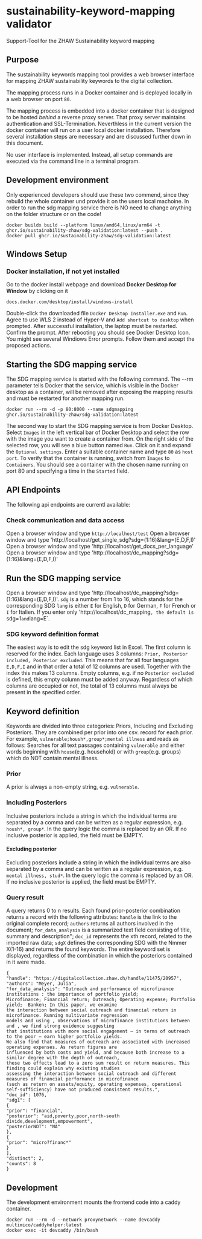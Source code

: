 # sustainability-keyword-mapping validator
Support-Tool for the ZHAW Sustainability keyword mapping

## Purpose

The sustainability keywords mapping tool provides a web browser interface for mapping ZHAW sustainability keywords to the digital collection.

The mapping process runs in a Docker container and is deployed locally in a web browser on port `80`.

The mapping process is embedded into a docker container that is designed to be hosted *behind* a reverse proxy server. That proxy server maintains authentication and SSL-Termination. Neverthless in the current version the docker container will run on a user local docker installation. Therefore several installation steps are necessary and are discussed further down in this document.

No user interface is implemented. Instead, all setup commands are executed via the command line in a terminal program.

## Development environment

Only experienced developers should use these two commend, since they rebuild the whole container und provide it on the users local machoine. 
In order to run the sdg mapping service there is NO need to change anything on the folder structure or on the code!
```
docker buildx build --platform linux/amd64,linux/arm64 -t ghcr.io/sustainability-zhaw/sdg-validation:latest --push .
docker pull ghcr.io/sustainability-zhaw/sdg-validation:latest
```

## Windows Setup

### Docker installation, if not yet installed
Go to the docker install webpage and download **Docker Desktop for Window** by clicking on it
``` 
docs.docker.com/desktop/install/windows-install
```
Double-click the downloaded file `Docker Desktop Installer.exe` and `Run`.
Agree to use WLS 2 instead of Hyper-V and `Add shortcut to desktop` when prompted.
After successful installation, the laptop must be restarted. Confirm the prompt.
After rebooting you should see Docker Desktop Icon.
You might see several Windiows Error prompts. Follow them and accept the proposed actions.

## Starting the SDG mapping service
The SDG mapping service is started with the following command. The --rm parameter tells Docker that the service, which is visible in the Docker desktop as a container, will be removed after exposing the mapping results and must be restarted for another mapping run.
```
docker run --rm -d -p 80:8000 --name sdgmapping ghcr.io/sustainability-zhaw/sdg-validation:latest
```
The second way to start the SDG mapping service is from Docker Desktop. Select `Images` in the left vertical bar of Docker Desktop and select the row with the image you want to create a container from. On the right side of the selected row, you will see a blue button named `Run`. Click on it and expand the `Optional settings`. Enter a suitable container name and type `80` as `host port`. To verify that the container is running, switch from `Images` to `Containers`. You should see a container with the chosen name running on port 80 and specifying a time in the `Started` field.

## API Endpoints
The following api endpoints are currentl available:
### Check communication and data access
Open a browser window and type `http://localhost/test`
Open a browser window and type 'http://localhost/get_single_sdg?sdg=(1:16)&lang=(E,D,F,I)'
Open a browser window and type 'http://localhost/get_docs_per_language'
Open a browser window and type 'http://localhost/dc_mapping?sdg=(1:16)&lang=(E,D,F,I)'

## Run the SDG mapping service
Open a browser window and type 'http://localhost/dc_mapping?sdg=(1:16)&lang=(E,D,F,I)'.
`sdg` is a number from 1 to 16, which stands for the corresponding SDG
`lang` is either `E` for English, `D` for German, `F` for French or `I` for Italien.
If you enter only 'http://localhost/dc_mapping`, the default is `sdg=1` and `lang=E`.

### SDG keyword definition format
The easiest way is to edit the sdg keyword list in Excel.
The first column is reserved for the index. Each language uses 3 columns: `Prior, Posterior included, Posterior excluded`. This means that for all four languages `E,D,F,I` and in that order a total of 12 columns are used. Together with the index this makes 13 columns. Empty columns, e.g. if no `Posterior excluded` is defined, this empty column must be added anyway. Regardless of which columns are occupied or not, the total of 13 columns must always be present in the specified order.

## Keyword definition
Keywords are divided into three categories: Priors, Including and Excluding Posteriors. They are combined per prior into one csv. record for each prior. For example, `vulnerable;housh*,group*;mental illness` and reads as follows: Searches for all text passages containing `vulnerable` and either words beginning with `house`(e.g. household) or with `group`(e.g. groups) which do NOT contain mental illness.
### Prior
A prior is always a non-empty string, e.g. `vulnerable`. 

### Including Posteriors
Inclusive posteriors include a string in which the individual terms are separated by a comma and can be written as a regular expression, e.g. `housh*, group*`. In the query logic the comma is replaced by an OR.  If no inclusive posterior is applied, the field must be EMPTY.  

#### Excluding posterior
Excluding posteriors include a string in which the individual terms are also separated by a comma and can be written as a regular expression, e.g. `mental illness, stud*`. In the query logic the comma is replaced by an OR. If no inclusive posterior is applied, the field must be EMPTY.    

### Query result
A query returns 0 to n results. Each found prior-posterior combination returns a record with the following attributes: `handle` is the link to the original complete record; `authors` returns all authors involved in the document; `for_data_analysis` is a summarized text field consisting of title, summary and description"; `doc_id` represents the xth record, related to the imported raw data; `sdgX` defines the corresponding SDG with the Nmmer X(1-16) and returns the found keywords. The entire keyword set is displayed, regardless of the combination in which the posteriors contained in it were made. 
```
{
"handle": "https://digitalcollection.zhaw.ch/handle/11475/20957",
"authors": "Meyer, Julia",
"for_data_analysis": "Outreach and performance of microfinance institutions : the importance of portfolio yield; 
Microfinance; Financial return; Outreach; Operating expense; Portfolio yield;  Banken; In this paper, we examine 
the interaction between social outreach and financial return in microfinance. Running multivariate regression 
models and using , observations of microfinance institutions between  and , we find strong evidence suggesting 
that institutions with more social engagement – in terms of outreach to the poor – earn higher portfolio yields. 
We also find that measures of outreach are associated with increased operating expenses. As return figures are 
influenced by both costs and yield, and because both increase to a similar degree with the depth of outreach, 
these two effects lead to a zero sum result on return measures. This finding could explain why existing studies 
assessing the interaction between social outreach and different measures of financial performance in microfinance 
(such as return on assets/equity, operating expenses, operational self-sufficiency) have not produced consistent results.",
"doc_id": 1076,
"sdg1": [
{
"prior": "financial",
"posterior": "aid,poverty,poor,north-south divide,development,empowerment",
"posteriorNOT": "NA"
},
{
"prior": "micro?financ*"
}
],
"distinct": 2,
"counts": 8
}
```

## Development 

The development environment mounts the frontend code into a caddy container. 

```
docker run --rm -d --network proxynetwork --name devcaddy multimico/caddyhelper:latest
docker exec -it devcaddy /bin/bash
```
